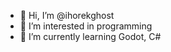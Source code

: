 - 👋 Hi, I’m @ihorekghost
- 👀 I’m interested in programming
- 🌱 I’m currently learning Godot, C#
  
<!---
ihorekghost/ihorekghost is a ✨ special ✨ repository because its `README.md` (this file) appears on your GitHub profile.
You can click the Preview link to take a look at your changes.
--->
